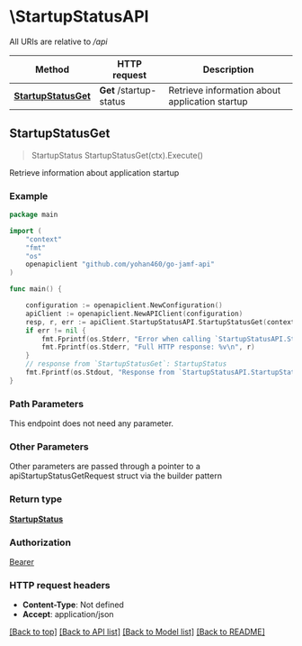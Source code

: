 # \StartupStatusAPI

All URIs are relative to */api*

Method | HTTP request | Description
------------- | ------------- | -------------
[**StartupStatusGet**](StartupStatusAPI.md#StartupStatusGet) | **Get** /startup-status | Retrieve information about application startup 



## StartupStatusGet

> StartupStatus StartupStatusGet(ctx).Execute()

Retrieve information about application startup 



### Example

```go
package main

import (
    "context"
    "fmt"
    "os"
    openapiclient "github.com/yohan460/go-jamf-api"
)

func main() {

    configuration := openapiclient.NewConfiguration()
    apiClient := openapiclient.NewAPIClient(configuration)
    resp, r, err := apiClient.StartupStatusAPI.StartupStatusGet(context.Background()).Execute()
    if err != nil {
        fmt.Fprintf(os.Stderr, "Error when calling `StartupStatusAPI.StartupStatusGet``: %v\n", err)
        fmt.Fprintf(os.Stderr, "Full HTTP response: %v\n", r)
    }
    // response from `StartupStatusGet`: StartupStatus
    fmt.Fprintf(os.Stdout, "Response from `StartupStatusAPI.StartupStatusGet`: %v\n", resp)
}
```

### Path Parameters

This endpoint does not need any parameter.

### Other Parameters

Other parameters are passed through a pointer to a apiStartupStatusGetRequest struct via the builder pattern


### Return type

[**StartupStatus**](StartupStatus.md)

### Authorization

[Bearer](../README.md#Bearer)

### HTTP request headers

- **Content-Type**: Not defined
- **Accept**: application/json

[[Back to top]](#) [[Back to API list]](../README.md#documentation-for-api-endpoints)
[[Back to Model list]](../README.md#documentation-for-models)
[[Back to README]](../README.md)

